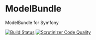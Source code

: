 # ModelBundle
ModelBundle for Symfony


[![Build Status](https://travis-ci.org/TMSolution/ModelBundle.svg?branch=master)](https://travis-ci.org/TMSolution/ModelBundle)
[![Scrutinizer Code Quality](https://scrutinizer-ci.com/g/TMSolution/ModelBundle/badges/quality-score.png?b=master)](https://scrutinizer-ci.com/g/TMSolution/ModelBundle/?branch=master)
